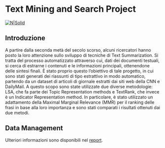 # Text Mining and Search Project

[![N|Solid](https://cldup.com/dTxpPi9lDf.thumb.png)](https://nodesource.com/products/nsolid)

## Introduzione
A partire dalla seconda metà del secolo scorso, alcuni ricercatori hanno posto la loro attenzione sullo sviluppo di tecniche di Text Summarization. Si tratta del processo automatizzato attraverso cui, dati dei documenti testuali, si cerca di estrarne i contenuti e le informazioni principali, ottenendone delle sintesi finali. È stato proprio questo l’obiettivo di tale progetto, in cui sono stati generati dei riassunti di tipo estrattivo in modo automatico, partendo da un dataset di articoli di giornale estratti dai siti web della CNN e DailyMail. A questo scopo sono state utilizzate due diverse metodologie: LSA, che fa parte dei Topic Representation methods e TextRank, che invece è un Indicator Representation method. In particolare, è stato utilizzato un adattamento della Maximal Marginal Relevance (MMR) per il ranking delle frasi in base alla loro importanza e sono stati comparati i risultati ottenuti dai due metodi.

## Data Management
Ulteriori informazioni sono disponibili nel [report](https://public.tableau.com/app/profile/matteo.campironi/viz/shared/47RCYBM73 "Report").
